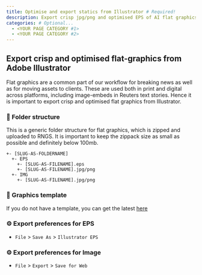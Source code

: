 ```yaml
---
title: Optimise and export statics from Illustrator # Required!
description: Export crisp jpg/png and optimised EPS of AI flat graphics # Required!
categories: # Optional...
  - <YOUR PAGE CATEGORY #1> 
  - <YOUR PAGE CATEGORY #2>
---
```



## Export crisp and optimised flat-graphics from Adobe Illustrator

Flat graphics are a common part of our workflow for breaking news as well as for moving assets to clients. These are used both in print and digital across platforms, including image-embeds in Reuters text stories. Hence it is important to export crisp and optimised flat graphics from Illustrator.

### 📂 Folder structure
This is a generic folder structure for flat graphics, which is zipped and uploaded to RNGS. It is important to keep the zippack size as small as possible and definitely below 100mb.
```
+- [SLUG-AS-FOLDERNAME]
  +- EPS
    +- [SLUG-AS-FILENAME].eps
    +- [SLUG-AS-FILENAME].jpg/png
  +- IMG
    +- [SLUG-AS-FILENAME].jpg/png
```


### 📃 Graphics template
If you do not have a template, you can get the latest [here](https://github.com/reuters-graphics/style-ai-templates/tree/main/ai-templates/flat)


### ⚙️ Export preferences for EPS
 - `File` > `Save As` > `Illustrator EPS`


### ⚙️ Export preferences for Image
 - `File` > `Export` > `Save for Web`